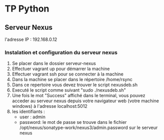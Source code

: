 # TP Python

## Serveur Nexus
l'adresse IP : 192.168.0.12

### Instalation et configuration du serveur nexus

1. Se placer dans le dossier serveur-nexus
2. Effectuer vagrant up pour démarrer la machine
3. Effectuer vagrant ssh pour se connecter à la machine
4. Dans la machine se placer dans le répertoire /home/rsync
5. Dans ce repertoire vous devez trouver le script nexusdeb.sh
6. Executé le script comme suivant "sudo ./nexusdeb.sh"
7. Une fois le mot "Success" affiché dans le terminal, vous pouvez acceder au serveur nexus depuis votre navigateur web (votre machine windows)
   à l'adresse localhost:5012
8. les identifiants :
    - user : admin
    - password: le mot de passe se trouve dans le fichier /opt/nexus/sonatype-work/nexus3/admin.password sur le serveur nexus 


